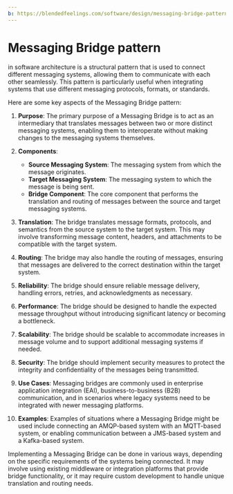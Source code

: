 ```yaml
---
b: https://blendedfeelings.com/software/design/messaging-bridge-pattern.md
---
```


# Messaging Bridge pattern 
in software architecture is a structural pattern that is used to connect different messaging systems, allowing them to communicate with each other seamlessly. This pattern is particularly useful when integrating systems that use different messaging protocols, formats, or standards.

Here are some key aspects of the Messaging Bridge pattern:

1. **Purpose**: The primary purpose of a Messaging Bridge is to act as an intermediary that translates messages between two or more distinct messaging systems, enabling them to interoperate without making changes to the messaging systems themselves.

2. **Components**:
   - **Source Messaging System**: The messaging system from which the message originates.
   - **Target Messaging System**: The messaging system to which the message is being sent.
   - **Bridge Component**: The core component that performs the translation and routing of messages between the source and target messaging systems.

3. **Translation**: The bridge translates message formats, protocols, and semantics from the source system to the target system. This may involve transforming message content, headers, and attachments to be compatible with the target system.

4. **Routing**: The bridge may also handle the routing of messages, ensuring that messages are delivered to the correct destination within the target system.

5. **Reliability**: The bridge should ensure reliable message delivery, handling errors, retries, and acknowledgments as necessary.

6. **Performance**: The bridge should be designed to handle the expected message throughput without introducing significant latency or becoming a bottleneck.

7. **Scalability**: The bridge should be scalable to accommodate increases in message volume and to support additional messaging systems if needed.

8. **Security**: The bridge should implement security measures to protect the integrity and confidentiality of the messages being transmitted.

9. **Use Cases**: Messaging bridges are commonly used in enterprise application integration (EAI), business-to-business (B2B) communication, and in scenarios where legacy systems need to be integrated with newer messaging platforms.

10. **Examples**: Examples of situations where a Messaging Bridge might be used include connecting an AMQP-based system with an MQTT-based system, or enabling communication between a JMS-based system and a Kafka-based system.

Implementing a Messaging Bridge can be done in various ways, depending on the specific requirements of the systems being connected. It may involve using existing middleware or integration platforms that provide bridge functionality, or it may require custom development to handle unique translation and routing needs.